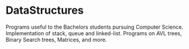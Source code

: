 # DataStructures
Programs useful to the Bachelors students pursuing Computer Science.
Implementation of stack, queue and linked-list.
Programs on AVL trees, Binary Search trees, Matrices, and more.
